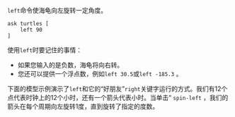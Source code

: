 ﻿`left`命令使海龟向左旋转一定角度。



```
ask turtles [
	left 90
]
```


使用`left`时要记住的事情：

- 如果您输入的是负数，海龟将向右转。
- 您还可以提供一个浮点数，例如`left 30.5`或`left -185.3` 。


下面的模型示例演示了`left`和它的“好朋友”`right`关键字运行的方式。我们有12个点代表时钟上的12个小时，还有一个箭头代表小时。当单击“ `spin-left` ，我们的箭头在每个周期向左旋转1度，直到旋转了指定的度数。
